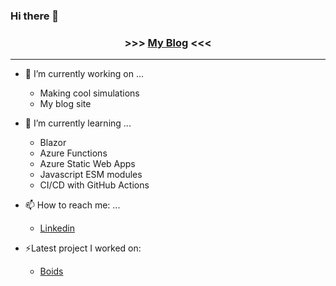 ### Hi there 👋

<h3 align="center">
>>> <a href='https://awesomeedl.github.io'>My Blog</a> <<<
</h3>

***

- 🔭 I’m currently working on ...
  - Making cool simulations
  - My blog site
  
- 🌱 I’m currently learning ...
  - Blazor
  - Azure Functions
  - Azure Static Web Apps
  - Javascript ESM modules 
  - CI/CD with GitHub Actions
  
- 📫 How to reach me: ...
  - [Linkedin](https://www.linkedin.com/in/edwardliao125/)

- ⚡Latest project I worked on:
  - [Boids](https://github.com/awesomeedl/PIXI_boid)

<!--
**awesomeedl/awesomeedl** is a ✨ _special_ ✨ repository because its `README.md` (this file) appears on your GitHub profile.

Here are some ideas to get you started:

- 🔭 I’m currently working on ...
- 🌱 I’m currently learning ...
- 👯 I’m looking to collaborate on ...
- 🤔 I’m looking for help with ...
- 💬 Ask me about ...
- 📫 How to reach me: ...
- 😄 Pronouns: ...
- ⚡ Fun fact: ...
-->
